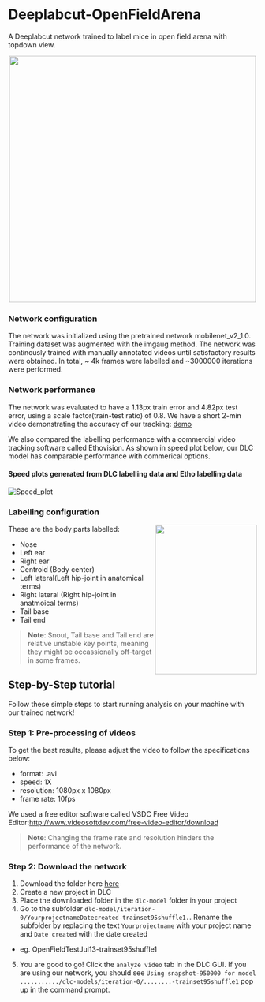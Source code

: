 # Deeplabcut-OpenFieldArena
A Deeplabcut network trained to label mice in open field arena with topdown view.

<p align="center">
  <img width="500" height="500" src="https://user-images.githubusercontent.com/17475995/87319236-f7fc7780-c4ee-11ea-9ecb-1e373cfc64b4.jpg">
</p>

### Network configuration
The network was initialized using the pretrained network mobilenet_v2_1.0. Training dataset was augmented with the imgaug method. The network was continously trained with manually annotated videos until satisfactory results were obtained. In total, ~ 4k frames were labelled and ~3000000 iterations were performed. 

### Network performance 
The network was evaluated to have a 1.13px train error and 4.82px test error, using a scale factor(train-test ratio) of 0.8. We have a short 2-min video demonstrating the accuracy of our tracking: [demo](videos/demo)

We also compared the labelling performance with a commercial video tracking software called Ethovision. As shown in speed plot below, our DLC model has comparable performance with commerical options.

#### Speed plots generated from DLC labelling data and Etho labelling data
![Speed_plot](https://user-images.githubusercontent.com/17475995/87333167-5848e480-c502-11ea-915d-f59b97f5ccbf.jpg)

### Labelling configuration
<img align="right" width="206" height="303" src=https://user-images.githubusercontent.com/17475995/87318159-94be1580-c4ed-11ea-95db-6585e17d91b4.png>
These are the body parts labelled:

- Nose
- Left ear
- Right ear
- Centroid (Body center)
- Left lateral(Left hip-joint in anatomical terms)
- Right lateral (Right hip-joint in anatmoical terms)
- Tail base
- Tail end

>**Note**: Snout, Tail base and Tail end are relative unstable key points, meaning they might be occassionally off-target in some frames.

## Step-by-Step tutorial
Follow these simple steps to start running analysis on your machine with our trained network!

### Step 1: Pre-processing of videos
To get the best results, please adjust the video to follow the specifications below:
- format: .avi
- speed: 1X
- resolution: 1080px x 1080px
- frame rate: 10fps

We used a free editor software called VSDC Free Video Editor:http://www.videosoftdev.com/free-video-editor/download
>**Note**: Changing the frame rate and resolution hinders the performance of the network.

### Step 2: Download the network
1. Download the folder here [here](/downloads)
2. Create a new project in DLC
3. Place the downloaded folder in the `dlc-model` folder in your project
4. Go to the subfolder `dlc-model/iteration-0/YourprojectnameDatecreated-trainset95shuffle1.`. Rename the subfolder by replacing the text `Yourprojectname` with your project name and `Date created` with the date created
- eg. OpenFieldTestJul13-trainset95shuffle1
5. You are good to go! Click the `analyze video` tab in the DLC GUI. If you are using our network, you should see `Using snapshot-950000 for model .........../dlc-models/iteration-0/........-trainset95shuffle1` pop up in the command prompt.



